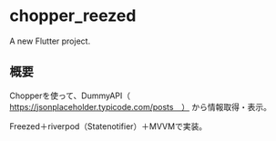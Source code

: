 # chopper_reezed

A new Flutter project.

## 概要

Chopperを使って、DummyAPI（　https://jsonplaceholder.typicode.com/posts　）
から情報取得・表示。

Freezed＋riverpod（Statenotifier）＋MVVMで実装。


